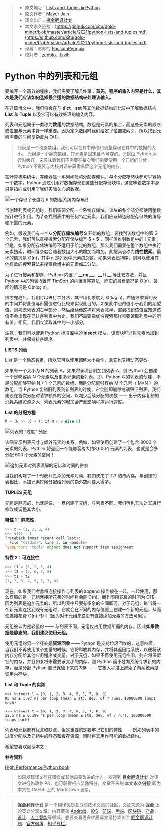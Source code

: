 > * 原文地址：[Lists and Tuples in Python](https://medium.com/python-in-plain-english/python-lists-and-tuples-760d45ebeaa8)
> * 原文作者：[Mayur Jain](https://medium.com/@mayur-ds)
> * 译文出自：[掘金翻译计划](https://github.com/xitu/gold-miner)
> * 本文永久链接：[https://github.com/xitu/gold-miner/blob/master/article/2021/python-lists-and-tuples.md](https://github.com/xitu/gold-miner/blob/master/article/2021/python-lists-and-tuples.md)
> * 译者：苏苏的 [PassionPenguin](https://github.com/PassionPenguin/)
> * 校对者：[zenblo](https://github.com/zenblo)、[lsvih](https://github.com/lsvih)

# Python 中的列表和元组

要编写一个高效的程序，我们需要了解几件事：**首先，程序的输入内容是什么，其次是我们应该如何选择最合适的数据结构来处理该输入。**

在这篇博文中，我们将会在与 **dict**，**set** 等其他数据结构的比较中了解数据结构 **List** 和 **Tuple** 以及它可以有效处理的输入内容。

列表和元组属于一类称为**数组**的数据结构。数组是元素的集合，而这些元素的顺序或位置与元素本身一样重要。因为定义数组时我们给定了位置或索引，所以找到元素需要的时间复杂度为 O(1)。

> 列表是一个动态数组，我们可以在其中修改和调整存储在其中的数据的大小。
> 元组是一个静态数组，其元素是固定且不可变的。元组由 Python 运行时缓存，这意味着我们不需要在每次我们需要使用一个元组的时候 Python 不需要与内核对话来获得保留这个元组的内存。

在计算机系统中，存储器是一系列编号的分配存储块，每个分配存储块都可以容纳一个数字。Python 通过引用将数据存储在这些分配存储块中。这意味着数字本身只是指向或引用了我们实际关心的数据。

![**一个存储了长度为 6 的数组系统内存布局**](https://cdn-images-1.medium.com/max/2664/1*r3B7WgUsBJeYQmExYERwig.png)

当创建列表或元组时，我们需要分配一个系统存储块，该块的每个部分都使用整数指针进行引用。为了查找列表中的任何特定元素，我们应该知道分配存储块的编号和所需的元素。

例如，假设我们有一个从**分配存储块编号** **S** 开始的数组，要找到该数组中的第 5 个元素，我们可以直接搜索分配存储块编号 **S + 5** ，同样类推到数组中的 i 元素。但是，如果分配存储块编号不适用于给定的数组，那么我们需要在整个数组中执行元素搜索，时间复杂度会随着数组大小的增加而增加。此搜索也称为**线性搜索**。最坏的情况是 O(n)，其中 n 是列表中元素的总数。如果列表已排序，则可以使用其他有效的搜索算法来搜索数组中的元素如二分法。

为了进行搜索和排序，Python 内置了 **__ eq __**、**__ lt __** 等比较方法，并且 Python 中的列表内置有 TimSort 的内置排序算法，而它的最佳情况是 O(n)，最坏的情况是 O(nlog n)。

排序完成后，我们可以进行二分法，其平均复杂度为 O(log n)。它通过查看列表的中间并将此值与所需值进行比较来实现此目的。如果此中点的值小于我们的期望值，则考虑列表的右半部分，然后继续像这样将列表减半，直到找到该值或知道该值不会出现在已排序列表中为止。我们不需要像线性搜索那样需要读取列表中的所有值。相反，我们仅读取其中的一小部分。

注意：我们可以使用 Python 标准库中的 **bisect** 模块，该模块可以将元素添加到列表中、并保持排序顺序。

**LISTS 列表**

List 是一个动态数组，所以它可以使用调整大小操作，且它也支持动态更改。

如果有一个大小为 N 的列表 A，如果将新项目附加到列表 A，则 Python 会创建一个足够容纳 N 个元素以及更多元素的新列表。即，Python 中的列表的创建，不是分配能够容纳 N + 1 个元素的数组，而是分配能够容纳 M 个元素（ M>N ）的数组。当 Python 复制旧列表到新列表的时候，它会随即删除或销毁旧列表。我们建议在首次分配时请求额外的空间，以减少后续分配的次数 —— 出于内存复制的消耗系统资源之大，列表元素的增加会严重影响程序运行速度。

**List 的分配方程**

```python
M = (N >> 3) + (3 if N < 9 else 6)
```

![列表的 "过度" 分配](https://cdn-images-1.medium.com/max/2134/1*mYYlsNHqfxdvdSUUmlSARQ.png)

该图显示列表尺寸与额外元素的关系。例如，如果使用创建了一个包含 8000 个元素的列表，Python 将返回一个能够容纳大约8,600个元素的列表，也就是会多分配 600 个元素的空间！

![**追加元素对列表理解的记忆和时间的影响**](https://cdn-images-1.medium.com/max/2000/1*Tb-UGxpj6tL93pKUo8EXUg.png)

当我们构建了一个列表并且添加元素时候，我们使用了 2.7 倍的内存。与创建列表相比，添加元素时候分配给列表的额外空间要大得多。

**TUPLES 元组**

元组是静态的，也就是说，一旦创建了元组，与列表不同，我们再也无法对其进行修改或调整其大小。

**特性 1：静态性**

```python
>>> t = (1, 2, 3, 4)
>>> t[0] = 5
Traceback (most recent call last):
  File "<stdin>", line 1, in <module>
TypeError: 'tuple' object does not support item assignment
```

**特性 2：可连接性**

```python
>>> t1 = (1, 2, 3, 4)
>>> t2 = (5, 6, 7, 8)
>>> t1 + t2
(1, 2, 3, 4, 5, 6, 7, 8)
```

现在，如果我们考虑将连接操作与列表的 append 操作放在一起，一起使用，那么有趣的是，元组连接所花费的时间将会是 O(n)，而列表所花费的时间为 O(1)。因为列表是追加元素的，所以列表中只要有多余的空间即可。对于元组，每当将一个新元素连接到现有元组时，它就会在不同的内存位置上创建一个新的元组，从而使连接花费 O(n) 时间（因为对于元组来说没有直接添加元素的方法可用）。

元组被认为是轻量的 —— 与列表不同，元组仅占用数据所需的内存。因此**如果数据是静态的，我们建议使用元组。**

使用元组的另一个好处是**资源回收** —— Python 是支持垃圾回收的，这意味着，当我们不再使用某个变量的时候，它将释放其内存，并将其返回给系统，以便将该内存分配给其他应用程序或变量。对于元组，如果不再使用元组空间，则它将保留它的内存，并且如果将来需要该大小的内存，则 Python 而不是向系统寻求新的内存，而是分配 Python 自己保留下来的内存 —— 它极大程度上避免了向系统再度调用内存块。

**List 和 Tuple 的实例**

```
>>> %timeit l = [0, 1, 2, 3, 4, 5, 6, 7, 8, 9]
95 ns ± 1.87 ns per loop (mean ± std. dev. of 7 runs, 10000000 loops each)

>>> %timeit t = (0, 1, 2, 3, 4, 5, 6, 7, 8, 9)
12.5 ns ± 0.199 ns per loop (mean ± std. dev. of 7 runs, 100000000 loops each)
```

列表和元组都有优点和缺点，但是重要的是要牢记它们的特性 —— 例如列表中的过度分配以及元组中的静态和缓存资源，同时将其用作可能的数据结构。

希望您喜欢阅读本文！

**参考资料**

[High Performance Python book](https://www.oreilly.com/library/view/high-performance-python/9781449361747/)

> 如果发现译文存在错误或其他需要改进的地方，欢迎到 [掘金翻译计划](https://github.com/xitu/gold-miner) 对译文进行修改并 PR，也可获得相应奖励积分。文章开头的 **本文永久链接** 即为本文在 GitHub 上的 MarkDown 链接。

---

> [掘金翻译计划](https://github.com/xitu/gold-miner) 是一个翻译优质互联网技术文章的社区，文章来源为 [掘金](https://juejin.im) 上的英文分享文章。内容覆盖 [Android](https://github.com/xitu/gold-miner#android)、[iOS](https://github.com/xitu/gold-miner#ios)、[前端](https://github.com/xitu/gold-miner#前端)、[后端](https://github.com/xitu/gold-miner#后端)、[区块链](https://github.com/xitu/gold-miner#区块链)、[产品](https://github.com/xitu/gold-miner#产品)、[设计](https://github.com/xitu/gold-miner#设计)、[人工智能](https://github.com/xitu/gold-miner#人工智能)等领域，想要查看更多优质译文请持续关注 [掘金翻译计划](https://github.com/xitu/gold-miner)、[官方微博](http://weibo.com/juejinfanyi)、[知乎专栏](https://zhuanlan.zhihu.com/juejinfanyi)。
